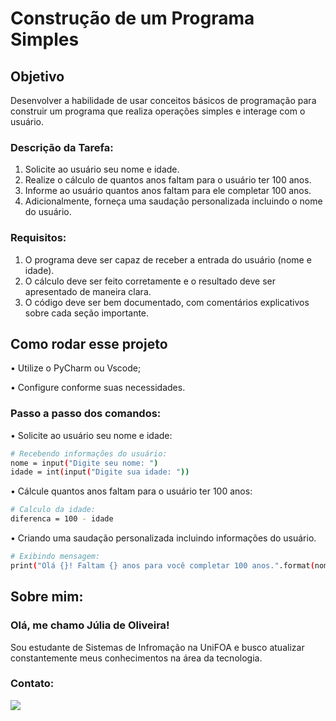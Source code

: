 # Construção de um Programa Simples

## Objetivo
Desenvolver a habilidade de usar conceitos básicos de programação para construir um programa que realiza operações simples e interage com o usuário.

### Descrição da Tarefa:
1. Solicite ao usuário seu nome e idade.
2. Realize o cálculo de quantos anos faltam para o usuário ter 100 anos.
3. Informe ao usuário quantos anos faltam para ele completar 100 anos.
4. Adicionalmente, forneça uma saudação personalizada incluindo o nome do usuário.

### Requisitos:
1. O programa deve ser capaz de receber a entrada do usuário (nome e idade).
2. O cálculo deve ser feito corretamente e o resultado deve ser apresentado de maneira clara.
3. O código deve ser bem documentado, com comentários explicativos sobre cada seção importante.

##  Como rodar esse projeto

• Utilize o PyCharm ou Vscode;

• Configure conforme suas necessidades.

### Passo a passo dos comandos:

• Solicite ao usuário seu nome e idade:

```bash
# Recebendo informações do usuário:
nome = input("Digite seu nome: ")
idade = int(input("Digite sua idade: "))
```

• Cálcule quantos anos faltam para o usuário ter 100 anos:
```bash
# Calculo da idade:
diferenca = 100 - idade
```

• Criando uma saudação personalizada incluindo informações do usuário.
```bash
# Exibindo mensagem:
print("Olá {}! Faltam {} anos para você completar 100 anos.".format(nome,diferenca))
```

## Sobre mim:
### Olá, me chamo Júlia de Oliveira!
Sou estudante de Sistemas de Infromação na UniFOA e busco atualizar constantemente meus conhecimentos na área da tecnologia.

### Contato:
<div> 
  <a href = "mailto:julia.oliveira9834@gmail.com"><img src="https://img.shields.io/badge/-Gmail-%23333?style=for-the-badge&logo=gmail&logoColor=white" target="_blank"></a>
</div>
